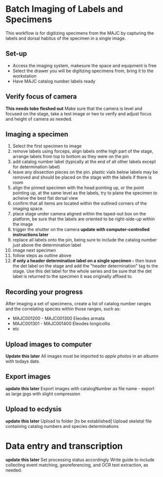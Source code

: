 # Batch Imaging of Labels and Specimens

This workflow is for digitizing specimens from the MAJC by capturing the labels and dorsal habitus of the specimen in a single image.

## Set-up
* Access the imaging system, makesure the space and equipment is free
* Select the drawer you will be digitizing specimens from, bring it to the workstation
* Have MAJC catalog number labels ready


## Verify focus of camera
 __This needs tobe fleshed out__
 Make sure that the camera is level and focused on the stage, take a test image or two to verify and adjust focus and height of camera as needed.
 
## Imaging a specimen
 1. Select the first specimen to image
   1. remove labels using forceps, align labels onthe high part of the stage, arrange labels from top to bottom as they were on the pin
   1. add catalog number label (typically at the end of all other labels except for determination label)
   1. leave any dissection pieces on the pin.  plastic vials below labels may be removed and should be placed on the stage with the labels if there is room
   1. align the pinned specimen with the head pointing up, or the point pointing up, at the same level as the labels, try to plane the specimen to acheive the best flat dorsal view
   1. confirm that all items are located within the outlined corners of the imaging space.
   1. place stage under camera aligned within the taped-out box on the platform, be sure that the labels are oriented to be right-side-up within the image
   1. trigger the shutter on the camera **update with computer-controlled instructions later**
   1. replace all labels onto the pin, being sure to include the catalog number just above the determination label
 1. image next specimen
   1. follow steps as outline above
   1. **if only a header determination label on a single specimen -** then leave the det label on the stage and add the "header determination" tag to the stage.  Use this det label for the whole series and be sure that the det label is returned to the specimen it was originally affixed to.


## Recording your progress
After imaging a set of specimens, create a list of catalog number ranges and the correlating species within those ranges, such as:
* MAJC001200 - MAJC001300 Eleodes armata
* MAJC001301 - MAJC001400 Eleodes longicollis
* etc

## Upload images to computer
**Update this later**
All images must be imported to *apple photos* in an albumn with todays date.

## Export images
**update this later**
Export images with catalogNumber as file name - export as large jpgs with slight compression

## Upload to ecdysis
**update this later**
Upload to folder [to be established]
Upload skeletal file containing catalog numbers and species determinations

# Data entry and transcription
**update this later**
Set processing status accordingly
Write guide to include collecting event matching, georeferencing, and OCR text extraction, as needed.
